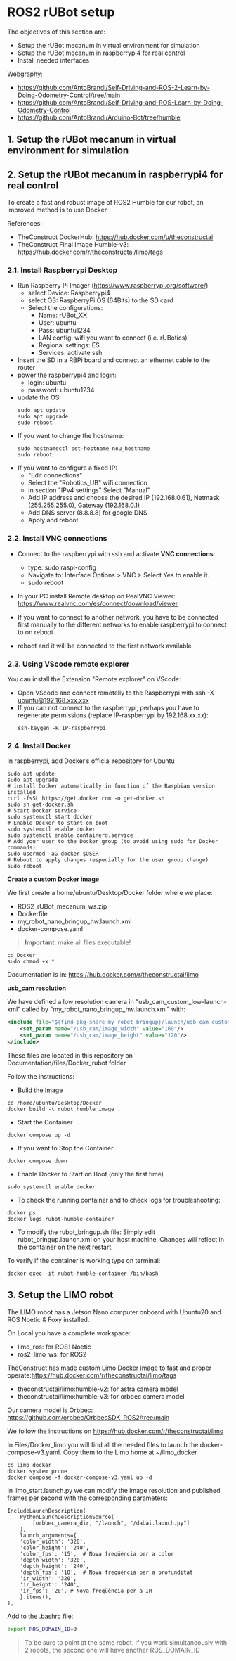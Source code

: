 # **ROS2 rUBot setup**

The objectives of this section are:
- Setup the rUBot mecanum in virtual environment for simulation
- Setup the rUBot mecanum in raspberrypi4 for real control
- Install needed interfaces

Webgraphy:
- https://github.com/AntoBrandi/Self-Driving-and-ROS-2-Learn-by-Doing-Odometry-Control/tree/main
- https://github.com/AntoBrandi/Self-Driving-and-ROS-Learn-by-Doing-Odometry-Control
- https://github.com/AntoBrandi/Arduino-Bot/tree/humble

## **1. Setup the rUBot mecanum in virtual environment for simulation**


## **2. Setup the rUBot mecanum in raspberrypi4 for real control**

To create a fast and robust image of ROS2 Humble for our robot, an improved method is to use Docker.

References:
- TheConstruct DockerHub: https://hub.docker.com/u/theconstructai
- TheConstruct Final Image Humble-v3: https://hub.docker.com/r/theconstructai/limo/tags

### **2.1. Install Raspberrypi Desktop**

- Run Raspberry Pi Imager (https://www.raspberrypi.org/software/)
  - select Device: Raspberrypi4
  - select OS: RaspberryPi OS (64Bits) to the SD card
  - Select the configurations:
    - Name: rUBot_XX
    - User: ubuntu
    - Pass: ubuntu1234
    - LAN config: wifi you want to connect (i.e. rUBotics)
    - Regional settings: ES
    - Services: activate ssh
- Insert the SD in a RBPi board and connect an ethernet cable to the router
- power the raspberrypi4 and login:
  - login: ubuntu
  - password: ubuntu1234
- update the OS:
  ````shell
  sudo apt update
  sudo apt upgrade
  sudo reboot
  ````
- If you want to change the hostname:
  ````shell
  sudo hostnamectl set-hostname nou_hostname
  sudo reboot
  ````
- If you want to configure a fixed IP:
    - "Edit connections"
    - Select the "Robotics_UB" wifi connection
    - In section "IPv4 settings" Select "Manual"
    - Add IP address and choose the desired IP (192.168.0.61), Netmask (255.255.255.0), Gateway (192.168.0.1)
    - Add DNS server (8.8.8.8) for google DNS
    - Apply and reboot

### **2.2. Install VNC connections**

- Connect to the raspberrypi with ssh and activate **VNC connections**:
  - type: sudo raspi-config
  - Navigate to: Interface Options > VNC > Select Yes to enable it.
  - sudo reboot
- In your PC install Remote desktop on RealVNC Viewer: https://www.realvnc.com/es/connect/download/viewer

- If you want to connect to another network, you have to be connected first manually to the different networks to enable raspberrypi to connect to on reboot
- reboot and it will be connected to the first network available

### **2.3. Using VScode remote explorer**

You can install the Extension "Remote explorer" on VScode:

- Open VScode and connect remotelly to the Raspberrypi with ssh -X ubuntu@192.168.xxx.xxx
- If you can not connect to the raspberrypi, perhaps you have to regenerate permissions (replace IP-raspberrypi by 192.168.xx.xx):
  ````shell
  ssh-keygen -R IP-raspberrypi
  ````

### **2.4. Install Docker**

In raspberrypi, add Docker’s official repository for Ubuntu
````shell
sudo apt update
sudo apt upgrade
# install Docker automatically in function of the Raspbian version installed
curl -fsSL https://get.docker.com -o get-docker.sh
sudo sh get-docker.sh
# Start Docker service
sudo systemctl start docker
# Enable Docker to start on boot
sudo systemctl enable docker
sudo systemctl enable containerd.service
# Add your user to the Docker group (to avoid using sudo for Docker commands)
sudo usermod -aG docker $USER
# Reboot to apply changes (especially for the user group change)
sudo reboot
````

**Create a custom Docker image**

We first create a home/ubuntu/Desktop/Docker folder where we place:
- ROS2_rUBot_mecanum_ws.zip
- Dockerfile
- my_robot_nano_bringup_hw.launch.xml
- docker-compose.yaml

>**Important**: make all files executable!
  ````shell
  cd Docker
  sudo chmod +x *
  ````

Documentation is in: https://hub.docker.com/r/theconstructai/limo

**usb_cam resolution**

We have defined a low resolution camera in "usb_cam_custom_low-launch-xml" called by "my_robot_nano_bringup_hw.launch.xml" with:
````xml
<include file="$(find-pkg-share my_robot_bringup)/launch/usb_cam_custom.launch.xml">
    <set_param name="/usb_cam/image_width" value="160"/>
    <set_param name="/usb_cam/image_height" value="120"/>
</include>
````
These files are located in this repository on Documentation/files/Docker_rubot folder

Follow the instructions:
- Build the Image
````shell
cd /home/ubuntu/Desktop/Docker
docker build -t rubot_humble_image .
````
- Start the Container
````shell
docker compose up -d
````
- If you want to Stop the Container
````shell
docker compose down
````
- Enable Docker to Start on Boot (only the first time)
````shell
sudo systemctl enable docker
````
- To check the running container and to check logs for troubleshooting:
````shell
docker ps
docker logs rubot-humble-container
````
- To modify the rubot_bringup.sh file: Simply edit rubot_bringup.launch.xml on your host machine. Changes will reflect in the container on the next restart.

To verify if the container is working type on terminal:
````shell
docker exec -it rubot-humble-container /bin/bash
````
## **3. Setup the LIMO robot**

The LIMO robot has a Jetson Nano computer onboard with Ubuntu20 and ROS Noetic & Foxy installed.

On Local you have a complete workspace:
- limo_ros: for ROS1 Noetic
- ros2_limo_ws: for ROS2

TheConstruct has made custom Limo Docker image to fast and proper operate:https://hub.docker.com/r/theconstructai/limo/tags
- theconstructai/limo:humble-v2: for astra camera model
- theconstructai/limo:humble-v3: for orbbec camera model

Our camera model is Orbbec: https://github.com/orbbec/OrbbecSDK_ROS2/tree/main

We follow the instructions on https://hub.docker.com/r/theconstructai/limo

In Files/Docker_limo you will find all the needed files to launch the docker-compose-v3.yaml. Copy them to the Limo home at ~/limo_docker
````shell
cd limo_docker
docker system prune
docker compose -f docker-compose-v3.yaml up -d
````
In limo_start.launch.py we can modify the image resolution and published frames per second with the corresponding parameters:
````shell
IncludeLaunchDescription(
    PythonLaunchDescriptionSource(
        [orbbec_camera_dir, "/launch", "/dabai.launch.py"]
    ),
    launch_arguments={
    'color_width': '320',
    'color_height': '240',
    'color_fps': '15',  # Nova freqüència per a color
    'depth_width': '320',
    'depth_height': '240',
    'depth_fps': '10',  # Nova freqüència per a profunditat
    'ir_width': '320',
    'ir_height': '240',
    'ir_fps': '20', # Nova freqüència per a IR
    }.items(),
),
````
Add to the .bashrc file:
````bash
export ROS_DOMAIN_ID=0
````
>To be sure to point at the same robot. If you work simultaneously with 2 robots, the second one will have another ROS_DOMAIN_ID